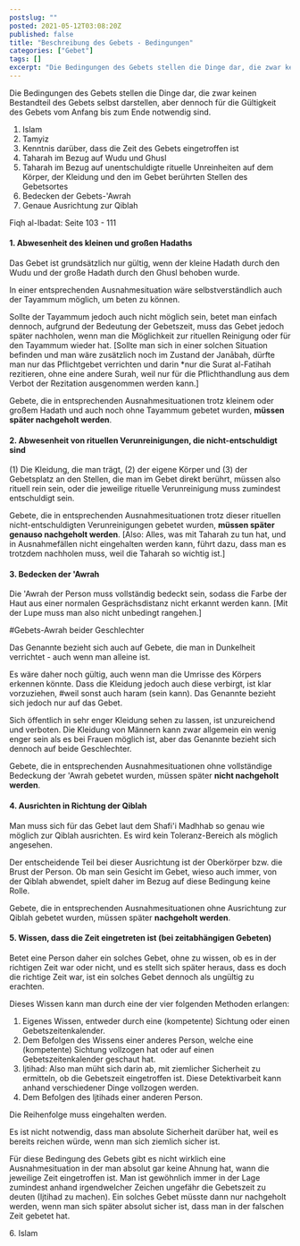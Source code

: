 ```yaml
---
postslug: ""
posted: 2021-05-12T03:08:20Z
published: false
title: "Beschreibung des Gebets - Bedingungen"
categories: ["Gebet"]
tags: []
excerpt: "Die Bedingungen des Gebets stellen die Dinge dar, die zwar keinen Bestandteil des Gebets selbst dar..."
---
```


Die Bedingungen des Gebets stellen die Dinge dar, die zwar keinen Bestandteil des Gebets selbst darstellen, aber dennoch für die Gültigkeit des Gebets vom Anfang bis zum Ende notwendig sind.

1. Islam
2. Tamyiz
3. Kenntnis darüber, dass die Zeit des Gebets eingetroffen ist
4. Taharah im Bezug auf Wudu und Ghusl
5. Taharah im Bezug auf unentschuldigte rituelle Unreinheiten auf dem Körper, der Kleidung und den im Gebet berührten Stellen des Gebetsortes
6. Bedecken der Gebets-'Awrah
7. Genaue Ausrichtung zur Qiblah

Fiqh al-Ibadat: Seite 103 - 111

#### 1\. Abwesenheit des kleinen und großen Hadaths

Das Gebet ist grundsätzlich nur gültig, wenn der kleine Hadath durch den Wudu und der große Hadath durch den Ghusl behoben wurde.

In einer entsprechenden Ausnahmesituation wäre selbstverständlich auch der Tayammum möglich, um beten zu können.

Sollte der Tayammum jedoch auch nicht möglich sein, betet man einfach dennoch, aufgrund der Bedeutung der Gebetszeit, muss das Gebet jedoch später nachholen, wenn man die Möglichkeit zur rituellen Reinigung oder für den Tayammum wieder hat.
[Sollte man sich in einer solchen Situation befinden und man wäre zusätzlich noch im Zustand der Janābah, dürfte man nur das Pflichtgebet verrichten und darin *nur die Surat al-Fatihah rezitieren, ohne eine andere Surah, weil nur für die Pflichthandlung aus dem Verbot der Rezitation ausgenommen werden kann.]

Gebete, die in entsprechenden Ausnahmesituationen trotz kleinem oder großem Hadath und auch noch ohne Tayammum gebetet wurden, **müssen später nachgeholt werden**.

#### 2\. Abwesenheit von rituellen Verunreinigungen, die nicht-entschuldigt sind

(1) Die Kleidung, die man trägt, (2) der eigene Körper und (3) der Gebetsplatz an den Stellen, die man im Gebet direkt berührt, müssen also rituell rein sein, oder die jeweilige rituelle Verunreinigung muss zumindest entschuldigt sein.

Gebete, die in entsprechenden Ausnahmesituationen trotz dieser rituellen nicht-entschuldigten Verunreinigungen gebetet wurden, **müssen später genauso nachgeholt werden**.
[Also: Alles, was mit Taharah zu tun hat, und in Ausnahmefällen nicht eingehalten werden kann, führt dazu, dass man es trotzdem nachholen muss, weil die Taharah so wichtig ist.]

#### 3\. Bedecken der 'Awrah

Die 'Awrah der Person muss vollständig bedeckt sein, sodass die Farbe der Haut aus einer normalen Gesprächsdistanz nicht erkannt werden kann.
[Mit der Lupe muss man also nicht unbedingt rangehen.]

#Gebets-Awrah beider Geschlechter

Das Genannte bezieht sich auch auf Gebete, die man in Dunkelheit verrichtet - auch wenn man alleine ist.

Es wäre daher noch gültig, auch wenn man die Umrisse des Körpers erkennen könnte. Dass die Kleidung jedoch auch diese verbirgt, ist klar vorzuziehen, #weil sonst auch haram (sein kann). Das Genannte bezieht sich jedoch nur auf das Gebet.

Sich öffentlich in sehr enger Kleidung sehen zu lassen, ist unzureichend und verboten. Die Kleidung von Männern kann zwar allgemein ein wenig enger sein als es bei Frauen möglich ist, aber das Genannte bezieht sich dennoch auf beide Geschlechter.

Gebete, die in entsprechenden Ausnahmesituationen ohne vollständige Bedeckung der 'Awrah gebetet wurden, müssen später **nicht nachgeholt werden**.

#### 4\. Ausrichten in Richtung der Qiblah

Man muss sich für das Gebet laut dem Shafi'i Madhhab so genau wie möglich zur Qiblah ausrichten. Es wird kein Toleranz-Bereich als möglich angesehen.

Der entscheidende Teil bei dieser Ausrichtung ist der Oberkörper bzw. die Brust der Person. Ob man sein Gesicht im Gebet, wieso auch immer, von der Qiblah abwendet, spielt daher im Bezug auf diese Bedingung keine Rolle.

Gebete, die in entsprechenden Ausnahmesituationen ohne Ausrichtung zur Qiblah gebetet wurden, müssen später **nachgeholt werden**.

#### 5\. Wissen, dass die Zeit eingetreten ist (bei zeitabhängigen Gebeten)

Betet eine Person daher ein solches Gebet, ohne zu wissen, ob es in der richtigen Zeit war oder nicht, und es stellt sich später heraus, dass es doch die richtige Zeit war, ist ein solches Gebet dennoch als ungültig zu erachten.

Dieses Wissen kann man durch eine der vier folgenden Methoden erlangen:

1. Eigenes Wissen, entweder durch eine (kompetente) Sichtung oder einen Gebetszeitenkalender.
2. Dem Befolgen des Wissens einer anderes Person, welche eine (kompetente) Sichtung vollzogen hat oder auf einen Gebetszeitenkalender geschaut hat.
3. Ijtihad: Also man müht sich darin ab, mit ziemlicher Sicherheit zu ermitteln, ob die Gebetszeit eingetroffen ist. Diese Detektivarbeit kann anhand verschiedener Dinge vollzogen werden.
4. Dem Befolgen des Ijtihads einer anderen Person.

Die Reihenfolge muss eingehalten werden.

Es ist nicht notwendig, dass man absolute Sicherheit darüber hat, weil es bereits reichen würde, wenn man sich ziemlich sicher ist.

Für diese Bedingung des Gebets gibt es nicht wirklich eine Ausnahmesituation in der man absolut gar keine Ahnung hat, wann die jeweilige Zeit eingetroffen ist. Man ist gewöhnlich immer in der Lage zumindest anhand irgendwelcher Zeichen ungefähr die Gebetszeit zu deuten (Ijtihad zu machen). Ein solches Gebet müsste dann nur nachgeholt werden, wenn man sich später absolut sicher ist, dass man in der falschen Zeit gebetet hat.

6\. Islam